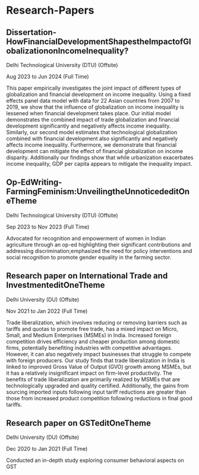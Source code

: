 # Research-Papers

## Dissertation-HowFinancialDevelopmentShapestheImpactofGlobalizationonIncomeInequality?

Delhi Technological University (DTU) (Offsite)

Aug 2023 to Jun 2024 (Full Time)

This paper empirically investigates the joint impact of different types of globalization and financial development on income inequality. Using a fixed effects panel data model with data for 22 Asian countries from 2007 to 2019, we show that the influence of globalization on income inequality is lessened when financial development takes place. Our initial model demonstrates the combined impact of trade globalization and financial development significantly and negatively affects income inequality. Similarly, our second model estimates that technological globalization combined with financial development also significantly and negatively affects income inequality. Furthermore, we demonstrate that financial development can mitigate the effect of financial globalization on income disparity. Additionally our findings show that while urbanization exacerbates income inequality, GDP per capita appears to mitigate the inequality impact.

## Op-EdWriting-FarmingFeminism:UnveilingtheUnnoticededitOneTheme

Delhi Technological University (DTU) (Offsite)

Sep 2023 to Nov 2023 (Full Time)

Advocated for recognition and empowerment of women in Indian agriculture through an op-ed highlighting their significant contributions and addressing discrimination;emphasized the need for policy interventions and social recognition to promote gender equality in the farming sector.

## Research paper on International Trade and InvestmenteditOneTheme

Delhi University (DU) (Offsite)

Nov 2021 to Jan 2022 (Full Time)

Trade liberalization, which involves reducing or removing barriers such as tariffs and quotas to promote free trade, has a mixed impact on Micro, Small, and Medium Enterprises (MSMEs) in India. Increased foreign competition drives efficiency and cheaper production among domestic firms, potentially benefiting industries with competitive advantages. However, it can also negatively impact businesses that struggle to compete with foreign producers. Our study finds that trade liberalization in India is linked to improved Gross Value of Output (GVO) growth among MSMEs, but it has a relatively insignificant impact on firm-level productivity. The benefits of trade liberalization are primarily realized by MSMEs that are technologically upgraded and quality certified. Additionally, the gains from sourcing imported inputs following input tariff reductions are greater than those from increased product competition following reductions in final good tariffs.

## Research paper on GSTeditOneTheme

Delhi University (DU) (Offsite)

Dec 2020 to Jan 2021 (Full Time)

Conducted an in-depth study exploring consumer behavioral aspects on GST
